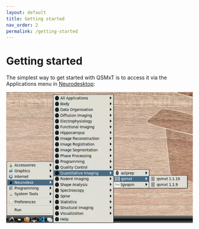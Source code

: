 ```yaml
---
layout: default
title: Getting started
nav_order: 2
permalink: /getting-started
---
```


<head>
  <link rel="stylesheet" href="https://maxcdn.bootstrapcdn.com/bootstrap/3.4.1/css/bootstrap.min.css">
  <script src="https://ajax.googleapis.com/ajax/libs/jquery/3.6.0/jquery.min.js"></script>
  <script src="https://maxcdn.bootstrapcdn.com/bootstrap/3.4.1/js/bootstrap.min.js"></script>
</head>

# Getting started

The simplest way to get started with QSMxT is to access it via the Applications menu in <a href="https://neurodesk.org/" data-placement="top" data-toggle="popover" data-trigger="hover focus" data-content="An interactive analysis environment for Neuroimaging. Available <a href='https://neurodesk.org/' target='_blank'>here</a>.">Neurodesktop</a>:

![Neurodesktop applications menu with QSMxT](/images/neurodesktop-applications-menu.jpg)

<script>
$(document).ready(function(){
    $('[data-toggle="popover"]').popover();   
});
$("[data-toggle=popover]")
.popover({html:true})
</script>

